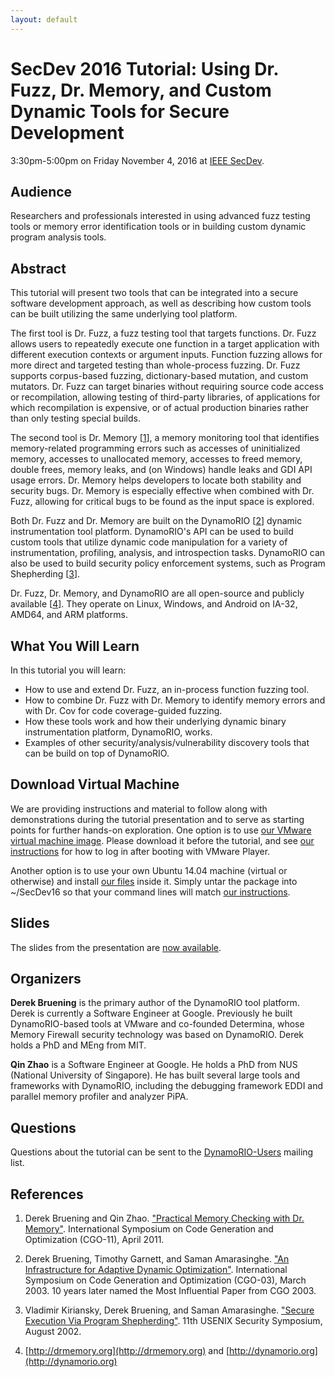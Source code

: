 ```yaml
---
layout: default
---
```


# SecDev 2016 Tutorial: Using Dr. Fuzz, Dr. Memory, and Custom Dynamic Tools for Secure Development


3:30pm-5:00pm
on Friday November 4, 2016 at [IEEE SecDev](http://secdev.ieee.org/).


## Audience

Researchers and professionals interested in using advanced fuzz testing
tools or memory error identification tools or in building custom dynamic
program analysis tools.


## Abstract


This tutorial will present two tools that can be integrated into a secure software development approach, as well as describing how custom tools can be built utilizing the same underlying tool platform.

The first tool is Dr. Fuzz, a fuzz testing tool that targets functions.  Dr. Fuzz allows users to repeatedly execute one function in a target application with different execution contexts or argument inputs.  Function fuzzing allows for more direct and targeted testing than whole-process fuzzing.  Dr. Fuzz supports corpus-based fuzzing, dictionary-based mutation, and custom mutators.  Dr. Fuzz can target binaries without requiring source code access or recompilation, allowing testing of third-party libraries, of applications for which recompilation is expensive, or of actual production binaries rather than only testing special builds.

The second tool is Dr. Memory [[1](#ref1)], a memory monitoring tool that identifies memory-related programming errors such as accesses of uninitialized memory, accesses to unallocated memory, accesses to freed memory, double frees, memory leaks, and (on Windows) handle leaks and GDI API usage errors.  Dr. Memory helps developers to locate both stability and security bugs. Dr. Memory is especially effective when combined with Dr. Fuzz, allowing for critical bugs to be found as the input space is explored.

Both Dr. Fuzz and Dr. Memory are built on the DynamoRIO [[2](#ref2)] dynamic instrumentation tool platform.  DynamoRIO's API can be used to build custom tools that utilize dynamic code manipulation for a variety of instrumentation, profiling, analysis, and introspection tasks.  DynamoRIO can also be used to build security policy enforcement systems, such as Program Shepherding [[3](#ref3)].

Dr. Fuzz, Dr. Memory, and DynamoRIO are all open-source and publicly available [[4](#ref4)].  They operate on Linux, Windows, and Android on IA-32, AMD64, and ARM platforms.


## What You Will Learn

In this tutorial you will learn:

*  How to use and extend Dr. Fuzz, an in-process function fuzzing tool.
*  How to combine Dr. Fuzz with Dr. Memory to identify memory errors and
  with Dr. Cov for code coverage-guided fuzzing.
*  How these tools work and how their underlying dynamic binary
  instrumentation platform, DynamoRIO, works.
*  Examples of other security/analysis/vulnerability discovery tools that
  can be build on top of DynamoRIO.



## Download Virtual Machine


We are providing instructions and material to follow along with
demonstrations during the tutorial presentation and to serve as starting
points for further hands-on exploration.  One option is to use
[our
VMware virtual machine image](https://drive.google.com/open?id=0B5KF1WTPY_itZmZ5T0Q3azhmUnc).  Please download it before the tutorial, and
see [our
instructions](https://drive.google.com/open?id=0B5KF1WTPY_itcXNjSW91bkxUTDg) for how to log in after booting with VMware Player.


Another option is to use your own Ubuntu 14.04 machine (virtual or
otherwise) and install [our files](https://drive.google.com/open?id=0B5KF1WTPY_itR01lZWJhUXZKTXc) inside it.  Simply untar
the package into ~/SecDev16 so that your command lines will match [our
instructions](
https://drive.google.com/open?id=0B5KF1WTPY_itcXNjSW91bkxUTDg).


## Slides


The slides from the presentation are [now available](https://docs.google.com/presentation/d/1cpOvQ16AZZ674E5EPz0H_PHFeFII1z22xof2yCKZhjI/edit?usp=sharing).


## Organizers


**Derek Bruening** is the primary author of the DynamoRIO tool platform.  
  Derek is currently a Software Engineer at Google.
  Previously he built DynamoRIO-based tools at VMware and co-founded
  Determina, whose Memory Firewall security technology was based on
  DynamoRIO.  Derek holds a PhD and MEng from MIT.

**Qin Zhao** is a Software Engineer at Google. He holds a
PhD from NUS (National University of Singapore).  He has built several
large tools and frameworks with DynamoRIO, including the debugging
framework EDDI and parallel memory profiler and analyzer PiPA.


## Questions

Questions about the tutorial can be sent to the
[DynamoRIO-Users](http://groups.google.com/group/DynamoRIO-Users)
mailing list.


## References

1. <a name="ref1"></a>Derek Bruening and Qin Zhao.  ["Practical Memory Checking with Dr. Memory"](http://www.burningcutlery.com/derek/docs/drmem-CGO11.pdf). International Symposium on Code Generation and Optimization (CGO-11), April 2011.

1. <a name="ref2"></a>Derek Bruening, Timothy Garnett, and Saman Amarasinghe.  ["An Infrastructure for Adaptive Dynamic Optimization"](http://www.burningcutlery.com/derek/docs/adaptive-CGO03.pdf). International Symposium on Code Generation and Optimization (CGO-03), March 2003. 10 years later named the Most Influential Paper from CGO 2003.

1. <a name="ref3"></a>Vladimir Kiriansky, Derek Bruening, and Saman Amarasinghe. ["Secure Execution Via Program Shepherding"](http://www.burningcutlery.com/derek/docs/security-usenix.pdf). 11th USENIX Security Symposium, August 2002.

1. <a name="ref4"></a>[http://drmemory.org](http://drmemory.org) and [http://dynamorio.org](http://dynamorio.org)

